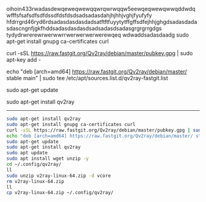 oihoin433rwadasdewqeweqwewqqwrqwrwqqw5eewqeqwewqwwqddwdqwfffsfsafsdfsdfdssdfdsfdsdsadsadasdahjhjhhjvghjfyufyfy
hfdrrgrd46ryd6rdsadasdasdasdadsatftftfuyytytffgffsdfejhhjghgdsadasdadasdascngnfjgkfhddsadasdasdasdsadsadasdsadasgrgrgrrgdgs
tydydrwrerewrwerwwrrwerwerwerwerewqeq
wdwaddsadasdaadg
sudo apt-get install gnupg ca-certificates curl

curl -sSL https://raw.fastgit.org/Qv2ray/debian/master/pubkey.gpg | sudo apt-key add -


echo "deb [arch=amd64] https://raw.fastgit.org/Qv2ray/debian/master/ stable main" | sudo tee /etc/apt/sources.list.d/qv2ray-fastgit.list

sudo apt-get update

sudo apt-get install qv2ray

---

```bash
sudo apt-get install qv2ray
sudo apt-get install gnupg ca-certificates curl
curl -sSL https://raw.fastgit.org/Qv2ray/debian/master/pubkey.gpg | sudo apt-key add -
echo "deb [arch=amd64] https://raw.fastgit.org/Qv2ray/debian/master/ stable main" | sudo tee /etc/apt/sources.list.d/qv2ray-fastgit.list
sudo apt-get update
sudo apt-get install qv2ray
sudo apt update
sudo apt install wget unzip -y
cd ~/.config/qv2ray/
ll
sudo unzip v2ray-linux-64.zip -d vcore
rm v2ray-linux-64.zip 
ll
cp v2ray-linux-64.zip ~/.config/qv2ray/
```
